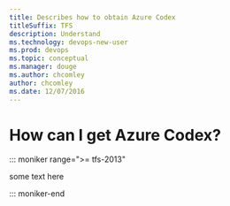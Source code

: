 ```yaml
---
title: Describes how to obtain Azure Codex
titleSuffix: TFS
description: Understand 
ms.technology: devops-new-user 
ms.prod: devops
ms.topic: conceptual
ms.manager: douge
ms.author: chcomley
author: chcomley 
ms.date: 12/07/2016
---
```



# How can I get Azure Codex?

::: moniker range=">= tfs-2013"

some text here

::: moniker-end